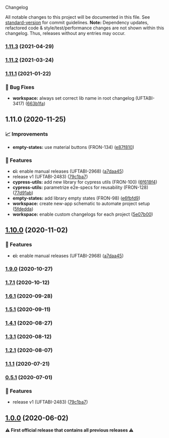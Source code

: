  Changelog

All notable changes to this project will be documented in this file. See [standard-version](https://github.com/conventional-changelog/standard-version) for commit guidelines.
**Note:** Dependency updates, refactored code & style/test/performance changes are not shown within this changelog. Thus, releases without any entries may occur.

### [1.11.3](///compare/cypress-utils-v1.11.3...cypress-utils-v1.11.2) (2021-04-29)

### [1.11.2](///compare/cypress-utils-v1.11.2...cypress-utils-v1.11.1) (2021-03-24)

### [1.11.1](///compare/cypress-utils-v1.11.1...cypress-utils-v1.11.0) (2021-01-22)


### 🐛 Bug Fixes

* **workspace:** always set correct lib name in root changelog (UFTABI-3417) ([663b1fa](///commit/663b1fa843447402f85f423cf2906e4c3bb331e4))

## 1.11.0 (2020-11-25)


### 📈 Improvements

* **empty-states:** use material buttons (FRON-134) ([e87f810](///commit/e87f81078ba980d759453ce58e51d6de971b4eb1))


### 🎸 Features

* **ci:** enable manual releases (UFTABI-2968) ([a7daa45](///commit/a7daa45700b798bae3340e87400c92288d4dd84b))
* release v1 (UFTABI-2483) ([79c1ba7](///commit/79c1ba7c6c1af8ccd909083d91fffbe0ae017ebb))
* **cypress-utils:** add new library for cypress utils (FRON-100) ([6f618f4](///commit/6f618f4a5f41588d722482e0e1d4b966ae6477be))
* **cypress-utils:** parametrize e2e-specs for reusability (FRON-128) ([77d91ab](///commit/77d91abe8449baafe57b3ed6876265c4c07a96be))
* **empty-states:** add library empty states (FRON-98) ([e6fbfd9](///commit/e6fbfd9b87954d1925ea5267e7e6e80fbd375b5f))
* **workspace:** create new-app schematic to automate project setup ([5fdedda](///commit/5fdeddabe3927d89263aaa96e51d766edd44ede7))
* **workspace:** enable custom changelogs for each project ([5e07b00](///commit/5e07b0064e287f9c8f5187b96617c9f685089052))

## [1.10.0](https://gitlab.schaeffler.com/frontend-schaeffler/schaeffler-frontend/compare/v1.9.0...v1.10.0) (2020-11-02)


### 🎸 Features

* **ci:** enable manual releases (UFTABI-2968) ([a7daa45](https://gitlab.schaeffler.com/frontend-schaeffler/schaeffler-frontend/commit/a7daa45700b798bae3340e87400c92288d4dd84b))

### [1.9.0](https://gitlab.schaeffler.com/frontend-schaeffler/schaeffler-frontend/compare/v1.8.0...v1.9.0) (2020-10-27)

### [1.7.1](https://gitlab.schaeffler.com/frontend-schaeffler/schaeffler-frontend/compare/v1.7.0...v1.7.1) (2020-10-12)

### [1.6.1](https://gitlab.schaeffler.com/frontend-schaeffler/schaeffler-frontend/compare/v1.6.0...v1.6.1) (2020-09-28)

### [1.5.1](https://gitlab.schaeffler.com/frontend-schaeffler/schaeffler-frontend/compare/v1.5.0...v1.5.1) (2020-09-11)

### [1.4.1](https://gitlab.schaeffler.com/frontend-schaeffler/schaeffler-frontend/compare/v1.4.0...v1.4.1) (2020-08-27)

### [1.3.1](https://gitlab.schaeffler.com/frontend-schaeffler/schaeffler-frontend/compare/v1.3.0...v1.3.1) (2020-08-12)

### [1.2.1](https://gitlab.schaeffler.com/frontend-schaeffler/schaeffler-frontend/compare/v1.2.0...v1.2.1) (2020-08-07)

### [1.1.1](https://gitlab.schaeffler.com/frontend-schaeffler/schaeffler-frontend/compare/v1.1.0...v1.1.1) (2020-07-21)

### [0.5.1](https://gitlab.schaeffler.com/frontend-schaeffler/schaeffler-frontend/compare/v0.5.0...v0.5.1) (2020-07-01)


### 🎸 Features

* release v1 (UFTABI-2483) ([79c1ba7](https://gitlab.schaeffler.com/frontend-schaeffler/schaeffler-frontend/commit/79c1ba7c6c1af8ccd909083d91fffbe0ae017ebb))

## [1.0.0](https://gitlab.schaeffler.com/frontend-schaeffler/schaeffler-frontend/compare/v0.5.0...v1.0.0) (2020-06-02)

**⚠ First official release that contains all previous releases ⚠**